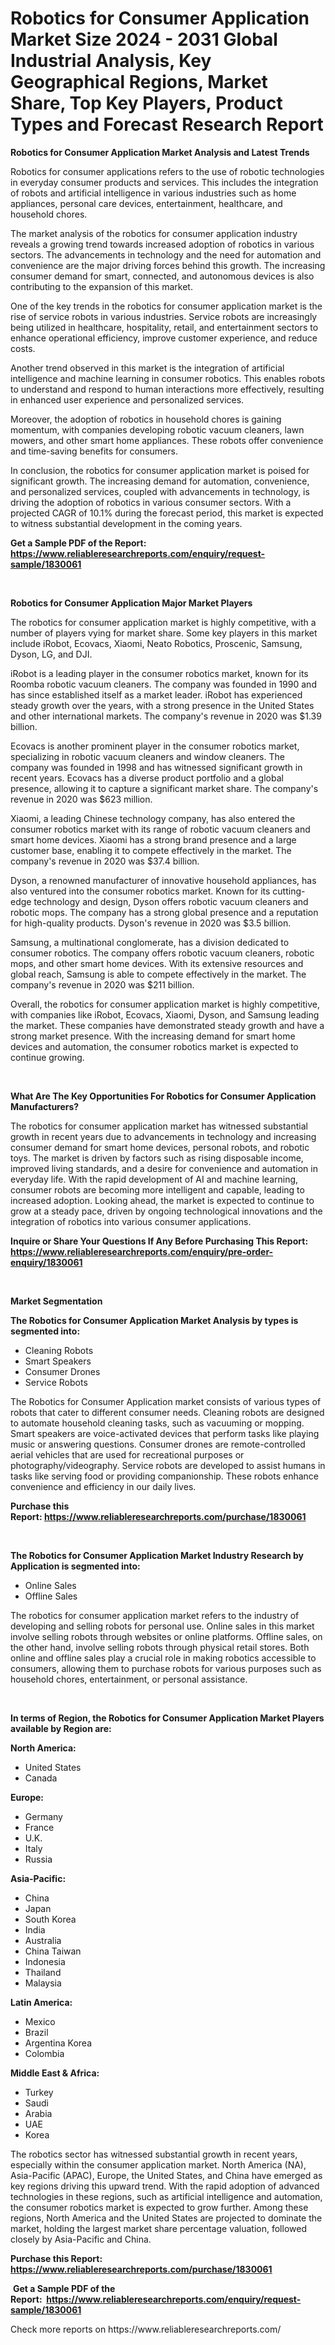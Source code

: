 <p><h1>Robotics for Consumer Application Market Size 2024 - 2031 Global Industrial Analysis, Key Geographical Regions, Market Share, Top Key Players, Product Types and Forecast Research Report</h1></p><p><strong>Robotics for Consumer Application Market Analysis and Latest Trends</strong></p>
<p><p>Robotics for consumer applications refers to the use of robotic technologies in everyday consumer products and services. This includes the integration of robots and artificial intelligence in various industries such as home appliances, personal care devices, entertainment, healthcare, and household chores.</p><p>The market analysis of the robotics for consumer application industry reveals a growing trend towards increased adoption of robotics in various sectors. The advancements in technology and the need for automation and convenience are the major driving forces behind this growth. The increasing consumer demand for smart, connected, and autonomous devices is also contributing to the expansion of this market.</p><p>One of the key trends in the robotics for consumer application market is the rise of service robots in various industries. Service robots are increasingly being utilized in healthcare, hospitality, retail, and entertainment sectors to enhance operational efficiency, improve customer experience, and reduce costs.</p><p>Another trend observed in this market is the integration of artificial intelligence and machine learning in consumer robotics. This enables robots to understand and respond to human interactions more effectively, resulting in enhanced user experience and personalized services.</p><p>Moreover, the adoption of robotics in household chores is gaining momentum, with companies developing robotic vacuum cleaners, lawn mowers, and other smart home appliances. These robots offer convenience and time-saving benefits for consumers.</p><p>In conclusion, the robotics for consumer application market is poised for significant growth. The increasing demand for automation, convenience, and personalized services, coupled with advancements in technology, is driving the adoption of robotics in various consumer sectors. With a projected CAGR of 10.1% during the forecast period, this market is expected to witness substantial development in the coming years.</p></p>
<p><strong>Get a Sample PDF of the Report:&nbsp; <a href="https://www.reliableresearchreports.com/enquiry/request-sample/1830061">https://www.reliableresearchreports.com/enquiry/request-sample/1830061</a></strong></p>
<p>&nbsp;</p>
<p><strong>Robotics for Consumer Application Major Market Players</strong></p>
<p><p>The robotics for consumer application market is highly competitive, with a number of players vying for market share. Some key players in this market include iRobot, Ecovacs, Xiaomi, Neato Robotics, Proscenic, Samsung, Dyson, LG, and DJI.</p><p>iRobot is a leading player in the consumer robotics market, known for its Roomba robotic vacuum cleaners. The company was founded in 1990 and has since established itself as a market leader. iRobot has experienced steady growth over the years, with a strong presence in the United States and other international markets. The company's revenue in 2020 was $1.39 billion.</p><p>Ecovacs is another prominent player in the consumer robotics market, specializing in robotic vacuum cleaners and window cleaners. The company was founded in 1998 and has witnessed significant growth in recent years. Ecovacs has a diverse product portfolio and a global presence, allowing it to capture a significant market share. The company's revenue in 2020 was $623 million.</p><p>Xiaomi, a leading Chinese technology company, has also entered the consumer robotics market with its range of robotic vacuum cleaners and smart home devices. Xiaomi has a strong brand presence and a large customer base, enabling it to compete effectively in the market. The company's revenue in 2020 was $37.4 billion.</p><p>Dyson, a renowned manufacturer of innovative household appliances, has also ventured into the consumer robotics market. Known for its cutting-edge technology and design, Dyson offers robotic vacuum cleaners and robotic mops. The company has a strong global presence and a reputation for high-quality products. Dyson's revenue in 2020 was $3.5 billion.</p><p>Samsung, a multinational conglomerate, has a division dedicated to consumer robotics. The company offers robotic vacuum cleaners, robotic mops, and other smart home devices. With its extensive resources and global reach, Samsung is able to compete effectively in the market. The company's revenue in 2020 was $211 billion.</p><p>Overall, the robotics for consumer application market is highly competitive, with companies like iRobot, Ecovacs, Xiaomi, Dyson, and Samsung leading the market. These companies have demonstrated steady growth and have a strong market presence. With the increasing demand for smart home devices and automation, the consumer robotics market is expected to continue growing.</p></p>
<p>&nbsp;</p>
<p><strong>What Are The Key Opportunities For Robotics for Consumer Application Manufacturers?</strong></p>
<p><p>The robotics for consumer application market has witnessed substantial growth in recent years due to advancements in technology and increasing consumer demand for smart home devices, personal robots, and robotic toys. The market is driven by factors such as rising disposable income, improved living standards, and a desire for convenience and automation in everyday life. With the rapid development of AI and machine learning, consumer robots are becoming more intelligent and capable, leading to increased adoption. Looking ahead, the market is expected to continue to grow at a steady pace, driven by ongoing technological innovations and the integration of robotics into various consumer applications.</p></p>
<p><strong>Inquire or Share Your Questions If Any Before Purchasing This Report: <a href="https://www.reliableresearchreports.com/enquiry/pre-order-enquiry/1830061">https://www.reliableresearchreports.com/enquiry/pre-order-enquiry/1830061</a></strong></p>
<p>&nbsp;</p>
<p><strong>Market Segmentation</strong></p>
<p><strong>The Robotics for Consumer Application Market Analysis by types is segmented into:</strong></p>
<p><ul><li>Cleaning Robots</li><li>Smart Speakers</li><li>Consumer Drones</li><li>Service Robots</li></ul></p>
<p><p>The Robotics for Consumer Application market consists of various types of robots that cater to different consumer needs. Cleaning robots are designed to automate household cleaning tasks, such as vacuuming or mopping. Smart speakers are voice-activated devices that perform tasks like playing music or answering questions. Consumer drones are remote-controlled aerial vehicles that are used for recreational purposes or photography/videography. Service robots are developed to assist humans in tasks like serving food or providing companionship. These robots enhance convenience and efficiency in our daily lives.</p></p>
<p><strong>Purchase this Report:&nbsp;<a href="https://www.reliableresearchreports.com/purchase/1830061">https://www.reliableresearchreports.com/purchase/1830061</a></strong></p>
<p>&nbsp;</p>
<p><strong>The Robotics for Consumer Application Market Industry Research by Application is segmented into:</strong></p>
<p><ul><li>Online Sales</li><li>Offline Sales</li></ul></p>
<p><p>The robotics for consumer application market refers to the industry of developing and selling robots for personal use. Online sales in this market involve selling robots through websites or online platforms. Offline sales, on the other hand, involve selling robots through physical retail stores. Both online and offline sales play a crucial role in making robotics accessible to consumers, allowing them to purchase robots for various purposes such as household chores, entertainment, or personal assistance.</p></p>
<p>&nbsp;</p>
<p><strong>In terms of Region, the Robotics for Consumer Application Market Players available by Region are:</strong></p>
<p>
    <p> <strong> North America: </strong>
        <ul>
            <li>United States</li>
            <li>Canada</li>
        </ul>
        </p> 
    <p> <strong> Europe: </strong>
        <ul>
            <li>Germany</li>
            <li>France</li>
            <li>U.K.</li>
            <li>Italy</li>
            <li>Russia</li>
        </ul>
        </p> 
    <p> <strong> Asia-Pacific: </strong>
        <ul>
            <li>China</li>
            <li>Japan</li>
            <li>South Korea</li>
            <li>India</li>
            <li>Australia</li>
            <li>China Taiwan</li>
            <li>Indonesia</li>
            <li>Thailand</li>
            <li>Malaysia</li>
        </ul>
        </p> 
    <p> <strong> Latin America: </strong>
        <ul>
            <li>Mexico</li>
            <li>Brazil</li>
            <li>Argentina Korea</li>
            <li>Colombia</li>
        </ul>
        </p> 
    <p> <strong> Middle East & Africa: </strong>
        <ul>
            <li>Turkey</li>
            <li>Saudi</li>
            <li>Arabia</li>
            <li>UAE</li>
            <li>Korea</li>
        </ul>
    </p>
    </p>
<p><p>The robotics sector has witnessed substantial growth in recent years, especially within the consumer application market. North America (NA), Asia-Pacific (APAC), Europe, the United States, and China have emerged as key regions driving this upward trend. With the rapid adoption of advanced technologies in these regions, such as artificial intelligence and automation, the consumer robotics market is expected to grow further. Among these regions, North America and the United States are projected to dominate the market, holding the largest market share percentage valuation, followed closely by Asia-Pacific and China.</p></p>
<p><strong>Purchase this Report: <a href="https://www.reliableresearchreports.com/purchase/1830061">https://www.reliableresearchreports.com/purchase/1830061</a></strong></p>
<p>&nbsp;<strong>Get a Sample PDF of the Report:&nbsp;&nbsp;<a href="https://www.reliableresearchreports.com/enquiry/request-sample/1830061">https://www.reliableresearchreports.com/enquiry/request-sample/1830061</a></strong></p>
<p><strong></strong></p>
<p>Check more reports on https://www.reliableresearchreports.com/</p>